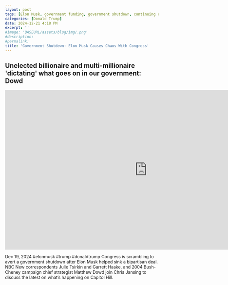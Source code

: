 ```yaml
---
layout: post
tags: [Elon Musk, government funding, government shutdown, continuing resolution, debt ceiling, Trump government disfunction, unelected governance, stopgap agreement, politics, MSNBC]
categories: [Donald Trump]
date: 2024-12-21 4:18 PM
excerpt: ''
#image: 'BASEURL/assets/blog/img/.png'
#description:
#permalink:
title: 'Government Shutdown: Elon Musk Causes Chaos With Congress'
---
```



## Unelected billionaire and multi-millionaire 'dictating' what goes on in our government: Dowd

<iframe width="932" height="524" src="https://www.youtube.com/embed/nOgxuRCklJ8" title="Unelected billionaire and multi-millionaire &#39;dictating&#39; what goes on in our government: Dowd" frameborder="0" allow="accelerometer; autoplay; clipboard-write; encrypted-media; gyroscope; picture-in-picture; web-share" referrerpolicy="strict-origin-when-cross-origin" allowfullscreen></iframe>

Dec 19, 2024  #elonmusk #trump #donaldtrump
Congress is scrambling to avert a government shutdown after Elon Musk helped sink a bipartisan deal. NBC New correspondents Julie Tsirkin and Garrett Haake, and 2004 Bush-Cheney campaign chief strategist Matthew Dowd join Chris Jansing to discuss the latest on what’s happening on Capitol Hill.

